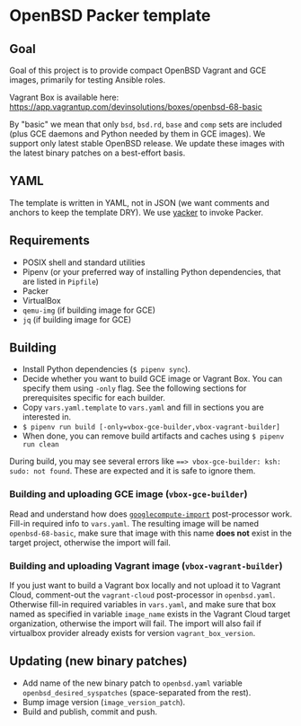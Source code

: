 # OpenBSD Packer template

## Goal

Goal of this project is to provide compact OpenBSD Vagrant and GCE images, primarily for testing
Ansible roles.

Vagrant Box is available here: https://app.vagrantup.com/devinsolutions/boxes/openbsd-68-basic

By "basic" we mean that only `bsd`, `bsd.rd`, `base` and `comp` sets are included (plus GCE daemons
and Python needed by them in GCE images). We support only latest stable OpenBSD release. We update
these images with the latest binary patches on a best-effort basis.

## YAML

The template is written in YAML, not in JSON (we want comments and anchors to keep the template
DRY). We use [yacker](https://yacker.readthedocs.io/en/latest/) to invoke Packer.

## Requirements

  - POSIX shell and standard utilities
  - Pipenv (or your preferred way of installing Python dependencies, that are listed in `Pipfile`)
  - Packer
  - VirtualBox
  - `qemu-img` (if building image for GCE)
  - `jq` (if building image for GCE)

## Building

  - Install Python dependencies (`$ pipenv sync`).
  - Decide whether you want to build GCE image or Vagrant Box. You can specify them using `-only`
    flag. See the following sections for prerequisites specific for each builder.
  - Copy `vars.yaml.template` to `vars.yaml` and fill in sections you are interested in.
  - `$ pipenv run build [-only=vbox-gce-builder,vbox-vagrant-builder]`
  - When done, you can remove build artifacts and caches using `$ pipenv run clean`

During build, you may see several errors like `==> vbox-gce-builder: ksh: sudo: not found`. These
are expected and it is safe to ignore them.

### Building and uploading GCE image (`vbox-gce-builder`)

Read and understand how does
[`googlecompute-import`](https://www.packer.io/docs/post-processors/googlecompute-import.html)
post-processor work. Fill-in required info to `vars.yaml`. The resulting image will be named
`openbsd-68-basic`, make sure that image with this name **does not** exist in the target project,
otherwise the import will fail.

### Building and uploading Vagrant image (`vbox-vagrant-builder`)

If you just want to build a Vagrant box locally and not upload it to Vagrant Cloud, comment-out the
`vagrant-cloud` post-processor in `openbsd.yaml`. Otherwise fill-in required variables in
`vars.yaml`, and make sure that box named as specified in variable `image_name` exists in the
Vagrant Cloud target organization, otherwise the import will fail. The import will also fail if
virtualbox provider already exists for version `vagrant_box_version`.

## Updating (new binary patches)

  - Add name of the new binary patch to `openbsd.yaml` variable `openbsd_desired_syspatches`
    (space-separated from the rest).
  - Bump image version (`image_version_patch`).
  - Build and publish, commit and push.
